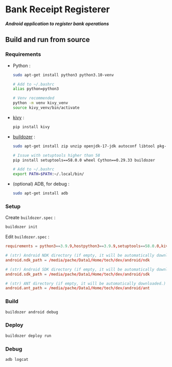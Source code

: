 # Bank Receipt Registerer

***Android application to register bank operations***

## Build and run from source

### Requirements

- Python :

  ```sh
  sudo apt-get install python3 python3.10-venv

  # Add to ~/.bashrc
  alias python=python3

  # Venv recommended
  python -m venv kivy_venv
  source kivy_venv/bin/activate
  ```

- [kivy](https://kivy.org/doc/stable/gettingstarted/installation.html) :

  ```sh
  pip install kivy
  ```

- [buildozer](https://buildozer.readthedocs.io/en/latest/installation.html) :

  ```sh
  sudo apt-get install zip unzip openjdk-17-jdk autoconf libtool pkg-config zlib1g-dev libncurses5-dev libncursesw5-dev libtinfo5 cmake libffi-dev libssl-dev

  # Issue with setuptools higher than 58
  pip install setuptools==58.0.0 wheel Cython==0.29.33 buildozer

  # Add to ~/.bashrc
  export PATH=$PATH:~/.local/bin/
  ```

- (optional) ADB, for debug :

  ```sh
  sudo apt-get install adb
  ```

### Setup

Create `buildozer.spec` :

```sh
buildozer init
```

Edit `buildozer.spec` :

```conf
requirements = python3==3.9.9,hostpython3==3.9.9,setuptools==58.0.0,kivy,android
```

```conf
# (str) Android NDK directory (if empty, it will be automatically downloaded.)
android.ndk_path = /media/pache/Data1/Home/tech/dev/android/ndk

# (str) Android SDK directory (if empty, it will be automatically downloaded.)
android.sdk_path = /media/pache/Data1/Home/tech/dev/android/sdk

# (str) ANT directory (if empty, it will be automatically downloaded.)
android.ant_path = /media/pache/Data1/Home/tech/dev/android/ant
```

### Build

```sh
buildozer android debug
```

### Deploy

```sh
buildozer deploy run
```

### Debug

```sh
adb logcat
```
